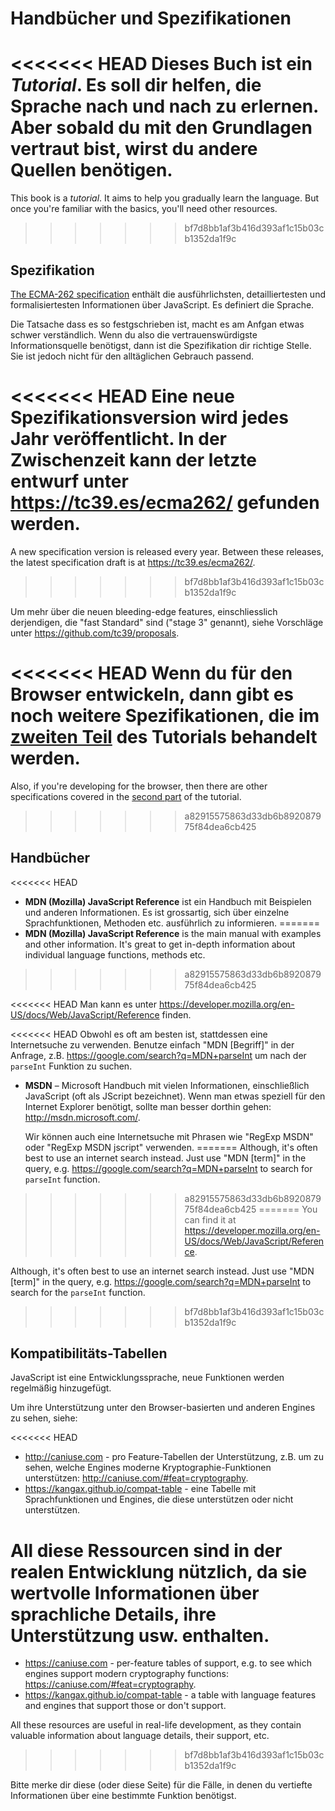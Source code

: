 
# Handbücher und Spezifikationen

<<<<<<< HEAD
Dieses Buch ist ein *Tutorial*. Es soll dir helfen, die Sprache nach und nach zu erlernen. Aber sobald du mit den Grundlagen vertraut bist, wirst du andere Quellen benötigen.
=======
This book is a *tutorial*. It aims to help you gradually learn the language. But once you're familiar with the basics, you'll need other resources.
>>>>>>> bf7d8bb1af3b416d393af1c15b03cb1352da1f9c

## Spezifikation

[The ECMA-262 specification](https://www.ecma-international.org/publications/standards/Ecma-262.htm) enthält die ausführlichsten, detailliertesten und formalisiertesten Informationen über JavaScript. Es definiert die Sprache.

Die Tatsache dass es so festgschrieben ist, macht es am Anfgan etwas schwer verständlich. Wenn du also die vertrauenswürdigste Informationsquelle benötigst, dann ist die Spezifikation dir richtige Stelle. Sie ist jedoch nicht für den alltäglichen Gebrauch passend. 

<<<<<<< HEAD
Eine neue Spezifikationsversion wird jedes Jahr veröffentlicht. In der Zwischenzeit kann der letzte entwurf unter <https://tc39.es/ecma262/> gefunden werden.
=======
A new specification version is released every year. Between these releases, the latest specification draft is at <https://tc39.es/ecma262/>.
>>>>>>> bf7d8bb1af3b416d393af1c15b03cb1352da1f9c

Um mehr über die neuen bleeding-edge features, einschliesslich derjendigen, die "fast Standard" sind ("stage 3" genannt), siehe Vorschläge unter <https://github.com/tc39/proposals>.

<<<<<<< HEAD
Wenn du für den Browser entwickeln, dann gibt es noch weitere Spezifikationen, die im [zweiten Teil](info:browser-environment) des Tutorials behandelt werden.
=======
Also, if you're developing for the browser, then there are other specifications covered in the [second part](info:browser-environment) of the tutorial.
>>>>>>> a82915575863d33db6b892087975f84dea6cb425

## Handbücher

<<<<<<< HEAD
- **MDN (Mozilla) JavaScript Reference** ist ein Handbuch mit Beispielen und anderen Informationen. Es ist grossartig, sich über einzelne Sprachfunktionen, Methoden etc. ausführlich zu informieren.
=======
- **MDN (Mozilla) JavaScript Reference** is the main manual with examples and other information. It's great to get in-depth information about individual language functions, methods etc.
>>>>>>> a82915575863d33db6b892087975f84dea6cb425

<<<<<<< HEAD
    Man kann es unter <https://developer.mozilla.org/en-US/docs/Web/JavaScript/Reference> finden.

<<<<<<< HEAD
    Obwohl es oft am besten ist, stattdessen eine Internetsuche zu verwenden. Benutze einfach "MDN [Begriff]" in der Anfrage, z.B. <https://google.com/search?q=MDN+parseInt> um nach der `parseInt` Funktion zu suchen.


- **MSDN** – Microsoft Handbuch mit vielen Informationen, einschließlich JavaScript (oft als JScript bezeichnet). Wenn man etwas speziell für den Internet Explorer benötigt, sollte man besser dorthin gehen: <http://msdn.microsoft.com/>.

    Wir können auch eine Internetsuche mit Phrasen wie "RegExp MSDN" oder "RegExp MSDN jscript" verwenden.
=======
Although, it's often best to use an internet search instead. Just use "MDN [term]" in the query, e.g. <https://google.com/search?q=MDN+parseInt> to search for `parseInt` function.
>>>>>>> a82915575863d33db6b892087975f84dea6cb425
=======
    You can find it at <https://developer.mozilla.org/en-US/docs/Web/JavaScript/Reference>.

Although, it's often best to use an internet search instead. Just use "MDN [term]" in the query, e.g. <https://google.com/search?q=MDN+parseInt> to search for the `parseInt` function.
>>>>>>> bf7d8bb1af3b416d393af1c15b03cb1352da1f9c

## Kompatibilitäts-Tabellen

JavaScript ist eine Entwicklungssprache, neue Funktionen werden regelmäßig hinzugefügt.

Um ihre Unterstützung unter den Browser-basierten und anderen Engines zu sehen, siehe:

<<<<<<< HEAD
- <http://caniuse.com> - pro Feature-Tabellen der Unterstützung, z.B. um zu sehen, welche Engines moderne Kryptographie-Funktionen unterstützen: <http://caniuse.com/#feat=cryptography>.
- <https://kangax.github.io/compat-table> - eine Tabelle mit Sprachfunktionen und Engines, die diese unterstützen oder nicht unterstützen.

All diese Ressourcen sind in der realen Entwicklung nützlich, da sie wertvolle Informationen über sprachliche Details, ihre Unterstützung usw. enthalten.
=======
- <https://caniuse.com> - per-feature tables of support, e.g. to see which engines support modern cryptography functions: <https://caniuse.com/#feat=cryptography>.
- <https://kangax.github.io/compat-table> - a table with language features and engines that support those or don't support.

All these resources are useful in real-life development, as they contain valuable information about language details, their support, etc.
>>>>>>> bf7d8bb1af3b416d393af1c15b03cb1352da1f9c

Bitte merke dir diese (oder diese Seite) für die Fälle, in denen du vertiefte Informationen über eine bestimmte Funktion benötigst.
